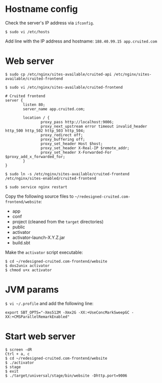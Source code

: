 # Hostname config

Check the server's IP address via `ifconfig`.

`$ sudo vi /etc/hosts`

Add line with the IP address and hostname: `188.40.99.15 app.cruited.com`


# Web server

`$ sudo cp /etc/nginx/sites-available/cruited-api /etc/nginx/sites-available/cruited-frontend`

`$ sudo vi /etc/nginx/sites-available/cruited-frontend`

    # Cruited frontend
    server {
            listen 80;
            server_name app.cruited.com;

            location / {
                    proxy_pass http://localhost:9006;
                    proxy_next_upstream error timeout invalid_header http_500 http_502 http_503 http_504;
                    proxy_redirect off;
                    proxy_buffering off;
                    proxy_set_header Host $host;
                    proxy_set_header X-Real-IP $remote_addr;
                    proxy_set_header X-Forwarded-For $proxy_add_x_forwarded_for;
            }
    }

`$ sudo ln -s /etc/nginx/sites-available/cruited-frontend /etc/nginx/sites-enabled/cruited-frontend`

`$ sudo service nginx restart`

Copy the following source files to `~/redesigned-cruited.com-frontend/website`:

* app
* conf
* project (cleaned from the `target` directories)
* public
* activator
* activator-launch-X.Y.Z.jar
* build.sbt

Make the `activator` script executable:

    $ cd ~/redesigned-cruited.com-frontend/website
    $ dos2unix activator
    $ chmod u+x activator


# JVM params

`$ vi ~/.profile` and add the following line:

    export SBT_OPTS="-Xms512M -Xmx2G -XX:+UseConcMarkSweepGC -XX:+CMSParallelRemarkEnabled"

    
# Start web server

    $ screen -dR
    Ctrl + a, c
    $ cd ~/redesigned-cruited.com-frontend/website
    $ ./activator
    $ stage
    $ exit
    $ ./target/universal/stage/bin/website -Dhttp.port=9006
